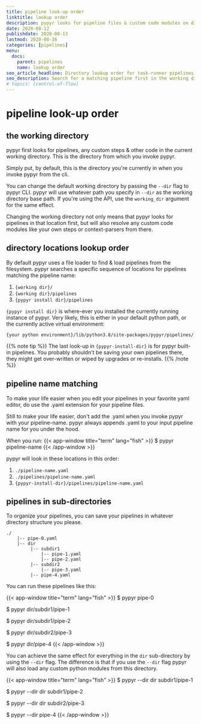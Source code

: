 ```yaml
---
title: pipeline look-up order
linktitle: lookup order
description: pypyr looks for pipeline files & custom code modules on disk in these directories.
date: 2020-08-12
publishdate: 2020-08-13
lastmod: 2020-08-16
categories: [pipelines]
menu:
  docs:
    parent: pipelines
    name: lookup order
seo_article_headline: Directory lookup order for task-runner pipelines on the filesystem.
seo_description: Search for a matching pipeline first in the working directory & alternate location lookup sequence.
# topics: [control-of-flow]
---
```

# pipeline look-up order
## the working directory
pypyr first looks for pipelines, any custom steps & other code in the 
current working directory. This is the directory from which you invoke pypyr.

Simply put, by default, this is the directory you're currently in when you 
invoke pypyr from the cli.

You can change the default working directory by passing the `--dir` flag to 
pypyr CLI. pypyr will use whatever path you specify in `--dir` as the working 
directory base path. If you're using the API, use the `working_dir` argument 
for the same effect.

Changing the working directory not only means that pypyr looks for pipelines in 
that location first, but will also resolve any custom code modules like your own 
steps or context-parsers from there.

## directory locations lookup order
By default pypyr uses a file loader to find & load pipelines from the 
filesystem. pypyr searches a specific sequence of locations for pipelines 
matching the pipeline name:

1. `{working dir}/`
2. `{working dir}/pipelines`
3. `{pypyr install dir}/pipelines`

`{pypyr install dir}` is where-ever you installed the currently running 
instance of pypyr. Very likely, this is either in your default python path, or 
the currently active virtual environment:

```text
{your python environment}/lib/python3.8/site-packages/pypyr/pipelines/
```

{{% note tip %}}
The last look-up  in `{pypyr-install-dir}` is for pypyr built-in pipelines. You 
probably shouldn't be saving your own pipelines there, they might get 
over-written or wiped by upgrades or re-installs.
{{% /note %}}

## pipeline name matching
To make your life easier when you edit your pipelines in your favorite yaml 
editor, do use the .yaml extension for your pipeline files.

Still to make your life easier, don't add the .yaml when you invoke pypyr with
your pipeline-name. pypyr always appends .yaml to your input pipeline name for 
you under the hood.

When you run:
{{< app-window title="term" lang="fish" >}}
$ pypyr pipeline-name
{{< /app-window >}}

pypyr will look in these locations in this order:

1. `./pipeline-name.yaml`
2. `./pipelines/pipeline-name.yaml`
3. `{pypyr-install-dir}/pipelines/pipeline-name.yaml`

## pipelines in sub-directories
To organize your pipelines, you can save your pipelines in whatever directory 
structure you please.

```text
./
    |-- pipe-0.yaml
    |-- dir
         |-- subdir1
             |-- pipe-1.yaml
             |-- pipe-2.yaml
         |-- subdir2
             |-- pipe-3.yaml
         |-- pipe-4.yaml
```

You can run these pipelines like this:

{{< app-window title="term" lang="fish" >}}
$ pypyr pipe-0

$ pypyr dir/subdir1/pipe-1

$ pypyr dir/subdir1/pipe-2

$ pypyr dir/subdir2/pipe-3

$ pypyr dir/pipe-4
{{< /app-window >}}


You can achieve the same effect for everything in the `dir` sub-directory by 
using the `--dir` flag. The difference is that if you use the `--dir` flag 
pypyr will also load any custom python modules from this directory.

{{< app-window title="term" lang="fish" >}}
$ pypyr --dir dir subdir1/pipe-1

$ pypyr --dir dir subdir1/pipe-2

$ pypyr --dir dir subdir2/pipe-3

$ pypyr --dir pipe-4
{{< /app-window >}}